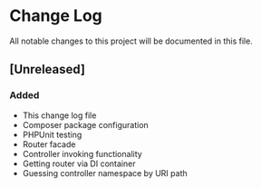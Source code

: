 # Change Log
All notable changes to this project will be documented in this file.

## [Unreleased]
### Added
- This change log file
- Composer package configuration
- PHPUnit testing
- Router facade
- Controller invoking functionality
- Getting router via DI container
- Guessing controller namespace by URI path
